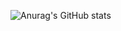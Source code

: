 ![Anurag's GitHub stats](https://github-readme-stats.vercel.app/api?username=cvenkman&count_private=true&show_icons=true)
